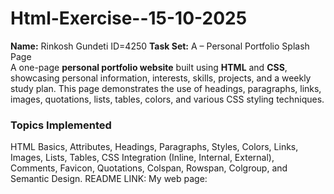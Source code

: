 # Html-Exercise--15-10-2025
**Name:** Rinkosh Gundeti  ID=4250
**Task Set:** A – Personal Portfolio Splash Page  
 A one-page **personal portfolio website** built using **HTML** and **CSS**, showcasing personal information, interests, skills, projects, and a weekly study plan.   This page demonstrates the use of headings, paragraphs, links, images, quotations, lists, tables, colors, and various CSS styling techniques.

### Topics Implemented  
HTML Basics, Attributes, Headings, Paragraphs, Styles, Colors, Links,  
Images, Lists, Tables, CSS Integration (Inline, Internal, External),  
Comments, Favicon, Quotations, Colspan, Rowspan, Colgroup, and Semantic Design.
README LINK: 
My web page:
